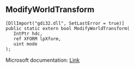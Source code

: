## ModifyWorldTransform

```
[DllImport("gdi32.dll", SetLastError = true)]
public static extern bool ModifyWorldTransform(
   IntPtr hdc,
   ref XFORM lpXform,
   uint mode
);
```

Microsoft documentation: [Link](https://docs.microsoft.com/en-us/windows/win32/api/wingdi/nf-wingdi-modifyworldtransform)
